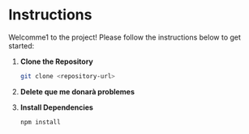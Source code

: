 # Instructions

Welcomme1 to the project! Please follow the instructions below to get started:

1. **Clone the Repository**
   ```bash
   git clone <repository-url>
   ```

2. **Delete que me donarà problemes**

3. **Install Dependencies**
   ```bash
   npm install
   ```
